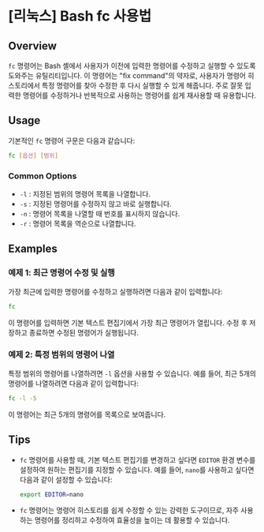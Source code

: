 # [리눅스] Bash fc 사용법

## Overview
`fc` 명령어는 Bash 셸에서 사용자가 이전에 입력한 명령어를 수정하고 실행할 수 있도록 도와주는 유틸리티입니다. 이 명령어는 "fix command"의 약자로, 사용자가 명령어 히스토리에서 특정 명령어를 찾아 수정한 후 다시 실행할 수 있게 해줍니다. 주로 잘못 입력한 명령어를 수정하거나 반복적으로 사용하는 명령어를 쉽게 재사용할 때 유용합니다.

## Usage
기본적인 `fc` 명령어 구문은 다음과 같습니다:

```bash
fc [옵션] [범위]
```

### Common Options
- `-l` : 지정된 범위의 명령어 목록을 나열합니다.
- `-s` : 지정된 명령어를 수정하지 않고 바로 실행합니다.
- `-n` : 명령어 목록을 나열할 때 번호를 표시하지 않습니다.
- `-r` : 명령어 목록을 역순으로 나열합니다.

## Examples
### 예제 1: 최근 명령어 수정 및 실행
가장 최근에 입력한 명령어를 수정하고 실행하려면 다음과 같이 입력합니다:

```bash
fc
```

이 명령어를 입력하면 기본 텍스트 편집기에서 가장 최근 명령어가 열립니다. 수정 후 저장하고 종료하면 수정된 명령어가 실행됩니다.

### 예제 2: 특정 범위의 명령어 나열
특정 범위의 명령어를 나열하려면 `-l` 옵션을 사용할 수 있습니다. 예를 들어, 최근 5개의 명령어를 나열하려면 다음과 같이 입력합니다:

```bash
fc -l -5
```

이 명령어는 최근 5개의 명령어를 목록으로 보여줍니다.

## Tips
- `fc` 명령어를 사용할 때, 기본 텍스트 편집기를 변경하고 싶다면 `EDITOR` 환경 변수를 설정하여 원하는 편집기를 지정할 수 있습니다. 예를 들어, `nano`를 사용하고 싶다면 다음과 같이 설정할 수 있습니다:
  
  ```bash
  export EDITOR=nano
  ```

- `fc` 명령어는 명령어 히스토리를 쉽게 수정할 수 있는 강력한 도구이므로, 자주 사용하는 명령어를 정리하고 수정하여 효율성을 높이는 데 활용할 수 있습니다.